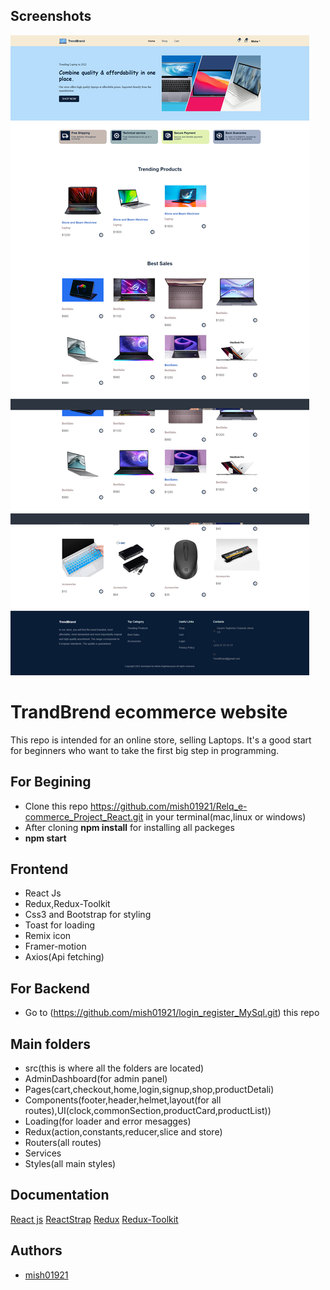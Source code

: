 
## Screenshots
![App Screenshot](https://github.com/mish01921/Relq_e-commerce_Project_React/blob/main/src/ScreenShot/screencapture-localhost-3000-home-2022-12-19-15_45_49.png?raw=true)
# TrandBrend ecommerce website
This repo is intended for an online store, selling Laptops. It's a good start for beginners who want to take the first big step in programming.

## For Begining
- Clone this repo https://github.com/mish01921/Relq_e-commerce_Project_React.git in your terminal(mac,linux or windows)
- After cloning **npm install** for installing all packeges
- **npm start** 

##  Frontend
 
- React Js
- Redux,Redux-Toolkit
- Css3 and Bootstrap for styling
- Toast for loading
- Remix icon
- Framer-motion
- Axios(Api fetching)

## For Backend
- Go to (https://github.com/mish01921/login_register_MySql.git) this repo

## Main folders
- src(this is where all the folders are located)
- AdminDashboard(for admin panel)
- Pages(cart,checkout,home,login,signup,shop,productDetali)
- Components(footer,header,helmet,layout(for all routes),UI(clock,commonSection,productCard,productList))
- Loading(for loader and error mesagges)
- Redux(action,constants,reducer,slice and store)
- Routers(all routes)
- Services
- Styles(all main styles)


## Documentation

[React js](https://reactjs.org/)
[ReactStrap](https://reactstrap.github.io/?path=/story/home-installation--page)
[Redux](https://redux.js.org/)
[Redux-Toolkit](https://redux-toolkit.js.org/)


## Authors

- [mish01921](https://github.com/mish01921)





